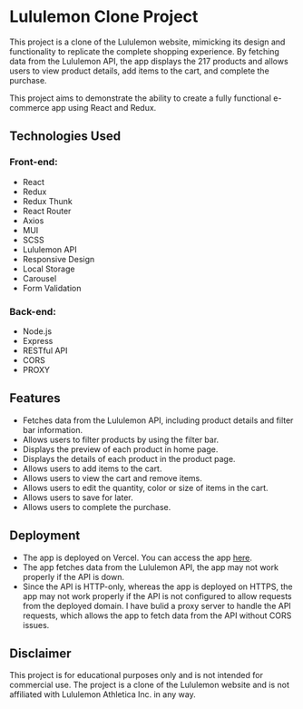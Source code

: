 # Lululemon Clone Project

This project is a clone of the Lululemon website, mimicking its design and functionality to replicate the complete shopping experience. By fetching data from the Lululemon API, the app displays the 217 products and allows users to view product details, add items to the cart, and complete the purchase.

This project aims to demonstrate the ability to create a fully functional e-commerce app using React and Redux.

## Technologies Used
### Front-end:
- React
- Redux
- Redux Thunk
- React Router
- Axios
- MUI
- SCSS
- Lululemon API
- Responsive Design
- Local Storage
- Carousel
- Form Validation

### Back-end:
- Node.js
- Express
- RESTful API
- CORS
- PROXY


## Features

- Fetches data from the Lululemon API, including product details and filter bar information.
- Allows users to filter products by using the filter bar.
- Displays the preview of each product in home page.
- Displays the details of each product in the product page.
- Allows users to add items to the cart.
- Allows users to view the cart and remove items.
- Allows users to edit the quantity, color or size of items in the cart.
- Allows users to save for later.
- Allows users to complete the purchase.


## Deployment

- The app is deployed on Vercel. You can access the app [here](https://lululemon-clone.vercel.app/).  
- The app fetches data from the Lululemon API, the app may not work properly if the API is down.  
- Since the API is HTTP-only, whereas the app is deployed on HTTPS, the app may not work properly if the API is not configured to allow requests from the deployed domain. I have bulid a proxy server to handle the API requests, which allows the app to fetch data from the API without CORS issues.


## Disclaimer

This project is for educational purposes only and is not intended for commercial use. The project is a clone of the Lululemon website and is not affiliated with Lululemon Athletica Inc. in any way.

